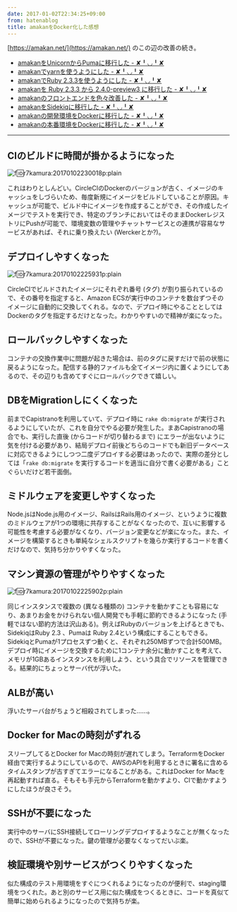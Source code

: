 ```yaml
---
date: 2017-01-02T22:34:25+09:00
from: hatenablog
title: amakanをDocker化した感想
---
```

[https://amakan.net/](https://amakan.net/) のこの辺の改善の続き。

- [amakanをUnicornからPumaに移行した - ✘╹◡╹✘](http://r7kamura.hatenablog.com/entry/2016/12/08/001413)
- [amakanでyarnを使うようにした - ✘╹◡╹✘](http://r7kamura.hatenablog.com/entry/2016/12/08/061203)
- [amakanでRuby 2.3.3を使うようにした - ✘╹◡╹✘](http://r7kamura.hatenablog.com/entry/2016/12/09/201115)
- [amakanを Ruby 2.3.3 から 2.4.0-preview3 に移行した - ✘╹◡╹✘](http://r7kamura.hatenablog.com/entry/2016/12/10/221600)
- [amakanのフロントエンドを色々改善した - ✘╹◡╹✘](http://r7kamura.hatenablog.com/entry/2016/12/13/074119)
- [amakanをSidekiqに移行した - ✘╹◡╹✘](http://r7kamura.hatenablog.com/entry/2016/12/18/212642)
- [amakanの開発環境をDockerに移行した - ✘╹◡╹✘](http://r7kamura.hatenablog.com/entry/2016/12/21/010420)
- [amakanの本番環境をDockerに移行した - ✘╹◡╹✘](http://r7kamura.hatenablog.com/entry/2016/12/26/041931)

* * *

## CIのビルドに時間が掛かるようになった

![f:id:r7kamura:20170102230018p:plain](https://cdn-ak.f.st-hatena.com/images/fotolife/r/r7kamura/20170102/20170102230018.png "f:id:r7kamura:20170102230018p:plain")

これはわりとしんどい。CircleCIのDockerのバージョンが古く、イメージのキャッシュをしづらいため、毎度新規にイメージをビルドしていることが原因。キャッシュが可能で、ビルド中にイメージを作成することができ、その作成したイメージでテストを実行でき、特定のブランチにおいてはそのままDockerレジストリにPushが可能で、環境変数の管理やチャットサービスとの連携が容易なサービスがあれば、それに乗り換えたい (Werckerとか?)。

## デプロイしやすくなった

![f:id:r7kamura:20170102225931p:plain](https://cdn-ak.f.st-hatena.com/images/fotolife/r/r7kamura/20170102/20170102225931.png "f:id:r7kamura:20170102225931p:plain")

CircleCIでビルドされたイメージにそれぞれ番号 (タグ) が割り振られているので、その番号を指定すると、Amazon ECSが実行中のコンテナを数台ずつそのイメージに自動的に交換してくれる。なので、デプロイ時にやることとしてはDockerのタグを指定するだけとなった。わかりやすいので精神が楽になった。

## ロールバックしやすくなった

コンテナの交換作業中に問題が起きた場合は、前のタグに戻すだけで前の状態に戻るようになった。配信する静的ファイルも全てイメージ内に置くようにしてあるので、その辺りも含めてすぐにロールバックできて嬉しい。

## DBをMigrationしにくくなった

前までCapistranoを利用していて、デプロイ時に `rake db:migrate` が実行されるようにしていたが、これを自分でやる必要が発生した。まあCapistranoの場合でも、実行した直後 (からコードが切り替わるまで) にエラーが出ないように気を付ける必要があり、結局デプロイ前後どちらのコードでも新旧データベースに対応できるようにしつつ二度デプロイする必要はあったので、実際の差分としては「`rake db:migrate` を実行するコードを適当に自分で書く必要がある」ことぐらいだけど若干面倒。

## ミドルウェアを変更しやすくなった

Node.jsはNode.js用のイメージ、RailsはRails用のイメージ、というように複数のミドルウェアが1つの環境に共存することがなくなったので、互いに影響する可能性を考慮する必要がなくなり、バージョン変更などが楽になった。また、イメージを構築するときも単純なシェルスクリプトを幾らか実行するコードを書くだけなので、気持ち分かりやすくなった。

## マシン資源の管理がやりやすくなった

![f:id:r7kamura:20170102225902p:plain](https://cdn-ak.f.st-hatena.com/images/fotolife/r/r7kamura/20170102/20170102225902.png "f:id:r7kamura:20170102225902p:plain")

同じインスタンスで複数の (異なる種類の) コンテナを動かすことも容易になり、あまりお金をかけられない個人開発でも手軽に節約できるようになった (手軽ではない節約方法は沢山ある)。例えばRubyのバージョンを上げるときでも、SidekiqはRuby 2.3 、Pumaは Ruby 2.4という構成にすることもできる。SidekiqとPumaが1プロセスずつ動くと、それぞれ250MBずつで合計500MB。デプロイ時にイメージを交換するために1コンテナ余分に動かすことを考えて、メモリが1GBあるインスタンスを利用しよう、という具合でリソースを管理できる。結果的にちょっとサーバ代が浮いた。

## ALBが高い

浮いたサーバ台がちょうど相殺されてしまった……。

## Docker for Macの時刻がずれる

スリープしてるとDocker for Macの時刻が遅れてしまう。TerraformをDocker経由で実行するようにしているので、AWSのAPIを利用するときに署名に含めるタイムスタンプが古すぎてエラーになることがある。これはDocker for Macを再起動すれば直る。そもそも手元からTerraformを動かすより、CIで動かすようにしたほうが良さそう。

## SSHが不要になった

実行中のサーバにSSH接続してローリングデプロイするようなことが無くなったので、SSHが不要になった。鍵の管理が必要なくなってだいぶ楽。

## 検証環境や別サービスがつくりやすくなった

似た構成のテスト用環境をすぐにつくれるようになったのが便利で、staging環境をつくれた。あと別のサービス用に似た構成をつくるときに、コードを真似て簡単に始められるようになったので気持ちが楽。

